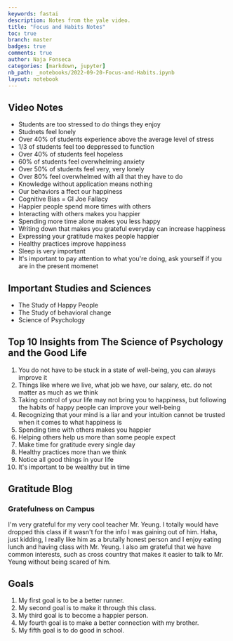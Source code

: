```yaml
---
keywords: fastai
description: Notes from the yale video.
title: "Focus and Habits Notes"
toc: true
branch: master
badges: true
comments: true
author: Naja Fonseca
categories: [markdown, jupyter]
nb_path: _notebooks/2022-09-20-Focus-and-Habits.ipynb
layout: notebook
---
```


<!--
#################################################
### THIS FILE WAS AUTOGENERATED! DO NOT EDIT! ###
#################################################
# file to edit: _notebooks/2022-09-20-Focus-and-Habits.ipynb
-->

<div class="container" id="notebook-container">
        
<div class="cell border-box-sizing text_cell rendered"><div class="inner_cell">
<div class="text_cell_render border-box-sizing rendered_html">
<h2 id="Video-Notes">Video Notes<a class="anchor-link" href="#Video-Notes"> </a></h2><ul>
<li>Students are too stressed to do things they enjoy</li>
<li>Studnets feel lonely</li>
<li>Over 40% of students experience above the average level of stress</li>
<li>1/3 of students feel too deppressed to function</li>
<li>Over 40% of students feel hopeless</li>
<li>60% of students feel overwhelming anxiety</li>
<li>Over 50% of students feel very, very lonely</li>
<li>Over 80% feel overwhelmed with all that they have to do</li>
<li>Knowledge without application means nothing</li>
<li>Our behaviors a ffect our happiness</li>
<li>Cognitive Bias = GI Joe Fallacy</li>
<li>Happier people spend more times with others</li>
<li>Interacting with others makes you happier</li>
<li>Spending more time alone makes you less happy</li>
<li>Writing down that makes you grateful everyday can increase happiness</li>
<li>Expressing your gratitude makes people happier</li>
<li>Healthy practices improve happiness</li>
<li>Sleep is very important</li>
<li>It's important to pay attention to what you're doing, ask yourself if you are in the present momenet</li>
</ul>
<h2 id="Important-Studies-and-Sciences">Important Studies and Sciences<a class="anchor-link" href="#Important-Studies-and-Sciences"> </a></h2><ul>
<li>The Study of Happy People</li>
<li>The Study of behavioral change</li>
<li>Science of Psychology</li>
</ul>
<h2 id="Top-10-Insights-from-The-Science-of-Psychology-and-the-Good-Life">Top 10 Insights from The Science of Psychology and the Good Life<a class="anchor-link" href="#Top-10-Insights-from-The-Science-of-Psychology-and-the-Good-Life"> </a></h2><ol>
<li>You do not have to be stuck in a state of well-being, you can always improve it</li>
<li>Things like where we live, what job we have, our salary,  etc. do not matter as much as we think</li>
<li>Taking control of your life may not bring you to happiness, but following the habits of happy people can improve your well-being</li>
<li>Recognizing that your mind is a liar and your intuition cannot be trusted when it comes to what happiness is</li>
<li>Spending time with others makes you happier</li>
<li>Helping others help us more than some people expect</li>
<li>Make time for gratitude every single day</li>
<li>Healthy practices more than we think</li>
<li>Notice all good things in your life</li>
<li>It's important to be wealthy but in time</li>
</ol>
<h2 id="Gratitude-Blog">Gratitude Blog<a class="anchor-link" href="#Gratitude-Blog"> </a></h2><h3 id="Gratefulness-on-Campus">Gratefulness on Campus<a class="anchor-link" href="#Gratefulness-on-Campus"> </a></h3><p>I'm very grateful for my very cool teacher Mr. Yeung. I totally would have dropped this class if it wasn't for the info I was gaining out of him. Haha, just kidding, I really like him as a brutally honest person and I enjoy eating lunch and having class with Mr. Yeung. I also am grateful that we have common interests, such as cross country that makes it easier to talk to Mr. Yeung without being scared of him.</p>
<h2 id="Goals">Goals<a class="anchor-link" href="#Goals"> </a></h2><ol>
<li>My first goal is to be a better runner.</li>
<li>My second goal is to make it through this class.</li>
<li>My third goal is to become a happier person.</li>
<li>My fourth goal is to make a better connection with my brother.</li>
<li>My fifth goal is to do good in school.</li>
</ol>

</div>
</div>
</div>
</div>
 

